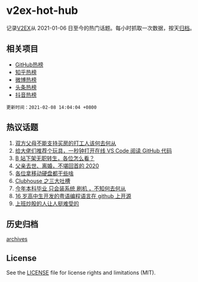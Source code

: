 # v2ex-hot-hub

 记录[V2EX](https://www.v2ex.com/)从 2021-01-06 日至今的热门话题。每小时抓取一次数据，按天[归档](archives)。
 
 ## 相关项目

- [GitHub热榜](https://github.com/lonnyzhang423/github-hot-hub)
- [知乎热榜](https://github.com/lonnyzhang423/zhihu-hot-hub)
- [微博热榜](https://github.com/lonnyzhang423/weibo-hot-hub)
- [头条热榜](https://github.com/lonnyzhang423/toutiao-hot-hub)
- [抖音热榜](https://github.com/lonnyzhang423/douyin-hot-hub)


 `更新时间：2021-02-08 14:04:04 +0800`

## 热议话题

1. [双方父母不能支持买房的打工人该何去何从](https://www.v2ex.com/t/752259)
1. [给大佬们推荐个玩具，一秒钟打开在线 VS Code 阅读 GitHub 代码](https://www.v2ex.com/t/752197)
1. [B 站下架无职转生，各位怎么看？](https://www.v2ex.com/t/752226)
1. [父亲去世、离婚，不堪回首的 2020](https://www.v2ex.com/t/752315)
1. [各位拿移动硬盘都干些啥](https://www.v2ex.com/t/752228)
1. [Clubhouse 之三大吐槽](https://www.v2ex.com/t/752217)
1. [今年本科毕业 只会装系统 刷机 ，不知何去何从](https://www.v2ex.com/t/752205)
1. [16 岁高中生开发的粤语编程语言在 github 上开源](https://www.v2ex.com/t/752132)
1. [上班炒股的人让人挺难受的](https://www.v2ex.com/t/752241)

## 历史归档

[archives](archives)

## License

See the [LICENSE](LICENSE) file for license rights and limitations (MIT).
